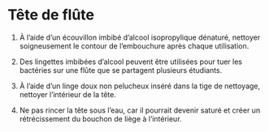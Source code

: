 # Tête de flûte

1. À l’aide d’un écouvillon imbibé d’alcool isopropylique dénaturé, nettoyer
   soigneusement le contour de l’embouchure après chaque utilisation.
   
2. Des lingettes imbibées d’alcool peuvent être utilisées pour tuer les
   bactéries sur une flûte que se partagent plusieurs étudiants.
   
3. À l’aide d’un linge doux non pelucheux inséré dans la tige de nettoyage,
   nettoyer l’intérieur de la tête.
   
4. Ne pas rincer la tête sous l’eau, car il pourrait devenir saturé et créer un
   rétrécissement du bouchon de liège à l’intérieur.
   
